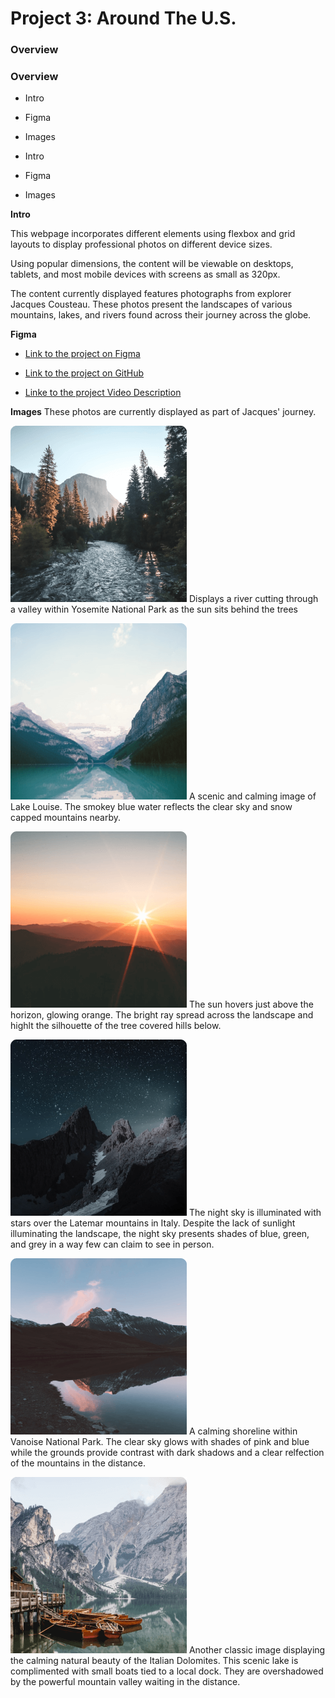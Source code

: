 # Project 3: Around The U.S.

### Overview

### Overview

- Intro
- Figma
- Images

- Intro
- Figma
- Images

**Intro**

This webpage incorporates different elements using flexbox and grid layouts to display professional photos on different device sizes.

Using popular dimensions, the content will be viewable on desktops, tablets, and most mobile devices with screens as small as 320px.

The content currently displayed features photographs from explorer Jacques Cousteau. These photos present the landscapes of various mountains, lakes, and rivers found across their journey across the globe.

**Figma**

- [Link to the project on Figma](https://www.figma.com/file/ii4xxsJ0ghevUOcssTlHZv/Sprint-3%3A-Around-the-US?node-id=0%3A1)

- [Link to the project on GitHub](https://github.com/FelixG105/se_project_aroundtheus)

- [Linke to the project Video Description](https://drive.google.com/file/d/1MsaxQj20udp0lUFRYfCK09OsQpLy0GsR/view?usp=sharing)

**Images**
These photos are currently displayed as part of Jacques' journey.

![Yosemite Valley](images/yosemite-valley.png)
Displays a river cutting through a valley within Yosemite National Park as the sun sits behind the trees

![Lake Louise](images/lake-louise.png)
A scenic and calming image of Lake Louise. The smokey blue water reflects the clear sky and snow capped mountains nearby.

![Bald Mountains](images/bald-mountains.png)
The sun hovers just above the horizon, glowing orange. The bright ray spread across the landscape and highlt the silhouette of the tree covered hills below.

![Latemar](images/latemar.png)
The night sky is illuminated with stars over the Latemar mountains in Italy. Despite the lack of sunlight illuminating the landscape, the night sky presents shades of blue, green, and grey in a way few can claim to see in person.

![Vanoise National Park](images/vanoise-national-park.png)
A calming shoreline within Vanoise National Park. The clear sky glows with shades of pink and blue while the grounds provide contrast with dark shadows and a clear relfection of the mountains in the distance.

![Lago di Braies](images/lago-di-braies.png)
Another classic image displaying the calming natural beauty of the Italian Dolomites. This scenic lake is complimented with small boats tied to a local dock. They are overshadowed by the powerful mountain valley waiting in the distance.
